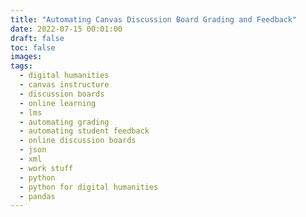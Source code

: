 ```yaml
---
title: "Automating Canvas Discussion Board Grading and Feedback"
date: 2022-07-15 00:01:00
draft: false
toc: false
images:
tags:
  - digital humanities
  - canvas instructure
  - discussion boards
  - online learning
  - lms
  - automating grading
  - automating student feedback
  - online discussion boards
  - json
  - xml
  - work stuff
  - python
  - python for digital humanities
  - pandas
---
```

